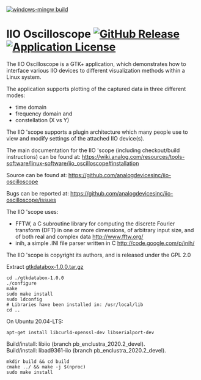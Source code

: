 [![windows-mingw build](https://github.com/analogdevicesinc/iio-oscilloscope/actions/workflows/buildmingw.yml/badge.svg?branch=master)](https://github.com/analogdevicesinc/iio-oscilloscope/actions/workflows/buildmingw.yml?query=branch%3Amaster+)

IIO Oscilloscope [![GitHub Release](https://img.shields.io/github/release/analogdevicesinc/iio-oscilloscope.svg)](https://github.com/analogdevicesinc/iio-oscilloscope/releases/latest)  [![Application License](https://img.shields.io/badge/license-GPL2-blue.svg)](https://github.com/analogdevicesinc/libiio/blob/master/COPYING_GPL.txt)
================

The IIO Oscilloscope is a GTK+ application, which demonstrates how to
interface various IIO devices to different visualization methods within a
Linux system.

The application supports plotting of the captured data in three different modes:
  - time domain
  - frequency domain and
  - constellation (X vs Y)

The IIO 'scope supports a plugin architecture which many people use to view
and modify settings of the attached IIO device(s).

The main documentation for the IIO 'scope (including checkout/build instructions)
can be found at:
https://wiki.analog.com/resources/tools-software/linux-software/iio_oscilloscope#installation

Source can be found at:
https://github.com/analogdevicesinc/iio-oscilloscope

Bugs can be reported at:
https://github.com/analogdevicesinc/iio-oscilloscope/issues

The IIO 'scope uses:
  - FFTW, a C subroutine library for computing the discrete Fourier transform
    (DFT) in one or more dimensions, of arbitrary input size, and of both real
    and complex data
    http://www.fftw.org/
  - inih, a simple .INI file parser written in C
    http://code.google.com/p/inih/

The IIO 'scope is copyright its authors, and is released under the GPL 2.0

Extract [gtkdatabox-1.0.0.tar.gz](https://sourceforge.net/projects/gtkdatabox/files/gtkdatabox-1/)  

```
cd ./gtkdatabox-1.0.0
./configure
make
sudo make install
sudo ldconfig
# Libraries have been installed in: /usr/local/lib
cd ..
```

On Ubuntu 20.04-LTS:  
```
apt-get install libcurl4-openssl-dev libserialport-dev
```

Build/install: libiio (branch pb_enclustra_2020.2_devel).  
Build/install: libad9361-iio (branch pb_enclustra_2020.2_devel).  

```
mkdir build && cd build
cmake ../ && make -j $(nproc)
sudo make install
```



